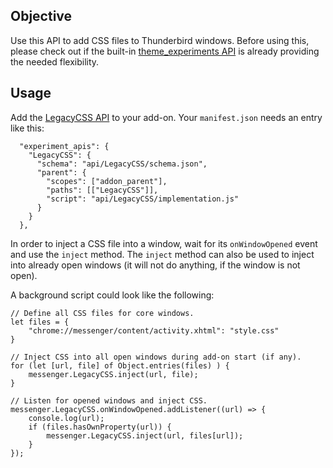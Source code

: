## Objective

Use this API to add CSS files to Thunderbird windows. Before using this, please check out if the built-in [theme_experiments API](https://webextension-api.thunderbird.net/en/latest/theme.html) is already providing the needed flexibility.

## Usage

Add the [LegacyCSS API](https://github.com/thunderbird/addon-developer-support/tree/master/auxiliary-apis/LegacyCSS) to your add-on. Your `manifest.json` needs an entry like this:

```
  "experiment_apis": {
    "LegacyCSS": {
      "schema": "api/LegacyCSS/schema.json",
      "parent": {
        "scopes": ["addon_parent"],
        "paths": [["LegacyCSS"]],
        "script": "api/LegacyCSS/implementation.js"
      }
    }
  },
```

In order to inject a CSS file into a window, wait for its `onWindowOpened` event and use the `inject` method. The `inject` method can also be used to inject into already open windows (it will not do anything, if the window is not open).

A background script could look like the following:

```
// Define all CSS files for core windows.
let files = {
	"chrome://messenger/content/activity.xhtml": "style.css"
}

// Inject CSS into all open windows during add-on start (if any).
for (let [url, file] of Object.entries(files) ) {
	messenger.LegacyCSS.inject(url, file);
}

// Listen for opened windows and inject CSS.
messenger.LegacyCSS.onWindowOpened.addListener((url) => {
	console.log(url);	
	if (files.hasOwnProperty(url)) {
		messenger.LegacyCSS.inject(url, files[url]);
	}
});

```

